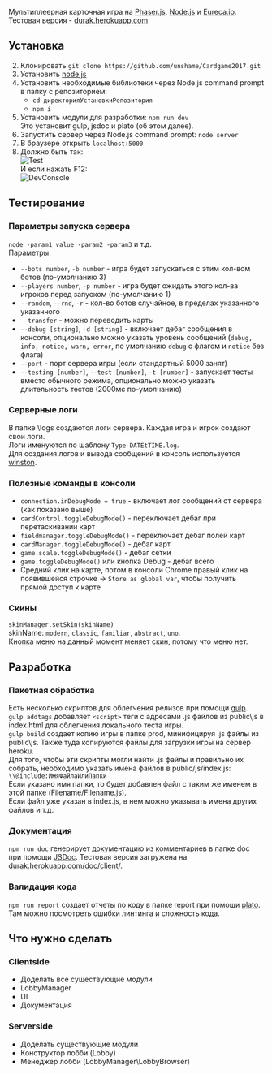 Мультиплеерная карточная игра на [Phaser.js](https://phaser.io/), [Node.js](https://nodejs.org/) и [Eureca.io](http://eureca.io/).  
Тестовая версия - [durak.herokuapp.com](https://durak.herokuapp.com/)

## Установка  

2. Клонировать `git clone https://github.com/unshame/Cardgame2017.git`    
3. Установить [node.js](https://nodejs.org/en/)     
4. Установить необходимые библиотеки через Node.js command prompt в папку с репозиторием:  
    * `cd директорияУстановкиРепозитория`  
    * `npm i`  
9. Установить модули для разработки: `npm run dev`  
Это установит gulp, jsdoc и plato (об этом далее).
5. Запустить сервер через Node.js command prompt: `node server`    
7. В браузере открыть `localhost:5000`  
8. Должно быть так:   
![Test](https://i.imgur.com/U5ECBIX.png  "Test")  
И если нажать F12:  
![DevConsole](https://i.imgur.com/HyQXwbl.png "F12 Developer Console")  

## Тестирование

### Параметры запуска сервера  
`node -param1 value -param2 -param3` и т.д.  
Параметры:  
 * `--bots number`, `-b number` - игра будет запускаться с этим кол-вом ботов (по-умолчанию 3)
 * `--players number`, `-p number` - игра будет ожидать этого кол-ва игроков перед запуском (по-умолчанию 1)
 * `--random`, `--rnd`, `-r` - кол-во ботов случайное, в пределах указанного указанного
 * `--transfer` - можно переводить карты 
 * `--debug [string]`, `-d [string]` - включает дебаг сообщения в консоли, опционально можно указать уровень сообщений (`debug, info, notice, warn, error`, по умолчанию `debug` с флагом и `notice` без флага)  
 * `--port` - порт сервера игры (если стандартный 5000 занят)
 * `--testing [number]`, `--test [number]`, `-t [number]` - запускает тесты вместо обычного режима, опционально можно указать длительность тестов (2000мс по-умолчанию)

### Серверные логи  
В папке \logs создаются логи сервера. Каждая игра и игрок создают свои логи.  
Логи именуются по шаблону `Type-DATEtTIME.log`.  
Для создания логов и вывода сообщений в консоль используется [winston](https://github.com/winstonjs/winston).

### Полезные команды в консоли  
* `connection.inDebugMode = true` - включает лог сообщений от сервера (как показано выше) 
* `cardControl.toggleDebugMode()` - переключает дебаг при перетаскивании карт  
* `fieldmanager.toggleDebugMode()` - переключает дебаг полей карт
* `cardManager.toggleDebugMode()` - дебаг карт
* `game.scale.toggleDebugMode()` - дебаг сетки
* `game.toggleDebugMode()` или кнопка Debug - дебаг всего
* Средний клик на карте, потом в консоли Chrome правый клик на появившейся строчке -> `Store as global var`, чтобы получить прямой доступ к карте

### Скины  
`skinManager.setSkin(skinName)`  
skinName: `modern`, `classic`, `familiar`, `abstract`, `uno`.  
Кнопка меню на данный момент меняет скин, потому что меню нет.

## Разработка

### Пакетная обработка  
Есть несколько скриптов для облегчения релизов при помощи [gulp](http://gulpjs.com/).  
`gulp addtags` добавляет `<script>` теги с адресами .js файлов из public\js в index.html для облегчения локального теста игры.  
`gulp build` создает копию игры в папке prod, минифицируя .js файлы из public\js.
Также туда копируются файлы для загрузки игры на сервер heroku.  
Для того, чтобы эти скрипты могли найти .js файлы и правильно их собрать, необходимо указать имена файлов в public/js/index.js:  
`\\@include:ИмяФайлаИлиПапки`  
Если указано имя папки, то будет добавлен файл с таким же именем в этой папке (Filename/Filename.js).  
Если файл уже указан в index.js, в нем можно указывать имена других файлов и т.д.  

### Документация  
`npm run doc` генерирует документацию из комментариев в папке doc при помощи [JSDoc](http://usejsdoc.org/).
Тестовая версия загружена на [durak.herokuapp.com/doc/client/](https://durak.herokuapp.com/doc/client/).

### Валидация кода  
`npm run report` создает отчеты по коду в папке report при помощи [plato](https://github.com/es-analysis/plato). Там можно посмотреть ошибки линтинга и сложность кода.  

## Что нужно сделать

### Clientside  
* Доделать все существующие модули  
* LobbyManager  
* UI   
* Документация  

### Serverside  
* Доделать существующие модули 
* Конструктор лобби (Lobby)  
* Менеджер лобби (LobbyManager\LobbyBrowser)